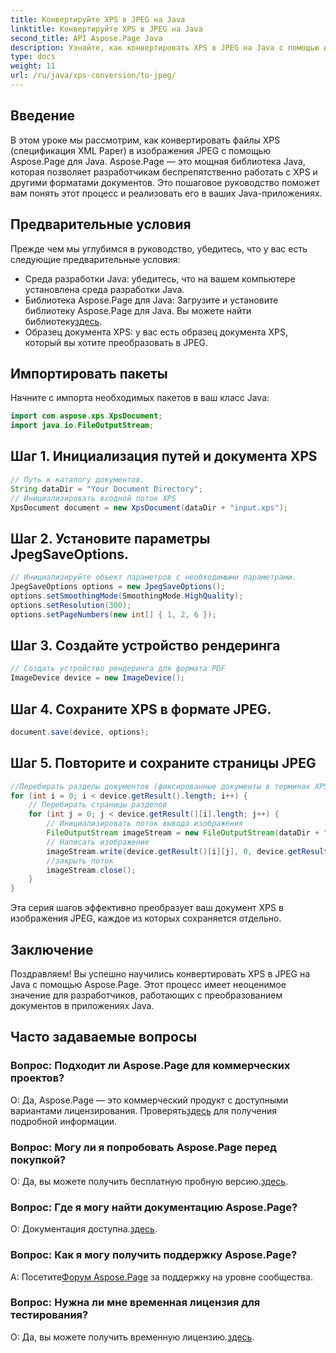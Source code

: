 ```yaml
---
title: Конвертируйте XPS в JPEG на Java
linktitle: Конвертируйте XPS в JPEG на Java
second_title: API Aspose.Page Java
description: Узнайте, как конвертировать XPS в JPEG на Java с помощью Aspose.Page. Подробное руководство с пошаговыми инструкциями по плавной интеграции.
type: docs
weight: 11
url: /ru/java/xps-conversion/to-jpeg/
---
```

## Введение
В этом уроке мы рассмотрим, как конвертировать файлы XPS (спецификация XML Paper) в изображения JPEG с помощью Aspose.Page для Java. Aspose.Page — это мощная библиотека Java, которая позволяет разработчикам беспрепятственно работать с XPS и другими форматами документов. Это пошаговое руководство поможет вам понять этот процесс и реализовать его в ваших Java-приложениях.
## Предварительные условия
Прежде чем мы углубимся в руководство, убедитесь, что у вас есть следующие предварительные условия:
- Среда разработки Java: убедитесь, что на вашем компьютере установлена среда разработки Java.
-  Библиотека Aspose.Page для Java: Загрузите и установите библиотеку Aspose.Page для Java. Вы можете найти библиотеку[здесь](https://releases.aspose.com/page/java/).
- Образец документа XPS: у вас есть образец документа XPS, который вы хотите преобразовать в JPEG.
## Импортировать пакеты
Начните с импорта необходимых пакетов в ваш класс Java:
```java
import com.aspose.xps.XpsDocument;
import java.io.FileOutputStream;
```
## Шаг 1. Инициализация путей и документа XPS
```java
// Путь к каталогу документов.
String dataDir = "Your Document Directory";
// Инициализировать входной поток XPS
XpsDocument document = new XpsDocument(dataDir + "input.xps");
```
## Шаг 2. Установите параметры JpegSaveOptions.
```java
// Инициализируйте объект параметров с необходимыми параметрами.
JpegSaveOptions options = new JpegSaveOptions();
options.setSmoothingMode(SmoothingMode.HighQuality);
options.setResolution(300);
options.setPageNumbers(new int[] { 1, 2, 6 });
```
## Шаг 3. Создайте устройство рендеринга
```java
// Создать устройство рендеринга для формата PDF
ImageDevice device = new ImageDevice();
```
## Шаг 4. Сохраните XPS в формате JPEG.
```java
document.save(device, options);
```
## Шаг 5. Повторите и сохраните страницы JPEG
```java
//Перебирать разделы документов (фиксированные документы в терминах XPS).
for (int i = 0; i < device.getResult().length; i++) {
    // Перебирать страницы разделов
    for (int j = 0; j < device.getResult()[i].length; j++) {
        // Инициализировать поток вывода изображения
        FileOutputStream imageStream = new FileOutputStream(dataDir + "XPStoJPEG" + "_" + (i + 1) + "_" + (j + 1) + ".jpeg");
        // Написать изображение
        imageStream.write(device.getResult()[i][j], 0, device.getResult()[i][j].length);
        //закрыть поток
        imageStream.close();
    }
}
```
Эта серия шагов эффективно преобразует ваш документ XPS в изображения JPEG, каждое из которых сохраняется отдельно.
## Заключение
Поздравляем! Вы успешно научились конвертировать XPS в JPEG на Java с помощью Aspose.Page. Этот процесс имеет неоценимое значение для разработчиков, работающих с преобразованием документов в приложениях Java.
## Часто задаваемые вопросы

### Вопрос: Подходит ли Aspose.Page для коммерческих проектов?
 О: Да, Aspose.Page — это коммерческий продукт с доступными вариантами лицензирования. Проверять[здесь](https://purchase.aspose.com/buy) для получения подробной информации.
### Вопрос: Могу ли я попробовать Aspose.Page перед покупкой?
 О: Да, вы можете получить бесплатную пробную версию.[здесь](https://releases.aspose.com/).
### Вопрос: Где я могу найти документацию Aspose.Page?
 О: Документация доступна.[здесь](https://reference.aspose.com/page/java/).
### Вопрос: Как я могу получить поддержку Aspose.Page?
 А: Посетите[Форум Aspose.Page](https://forum.aspose.com/c/page/39) за поддержку на уровне сообщества.
### Вопрос: Нужна ли мне временная лицензия для тестирования?
 О: Да, вы можете получить временную лицензию.[здесь](https://purchase.aspose.com/temporary-license/).